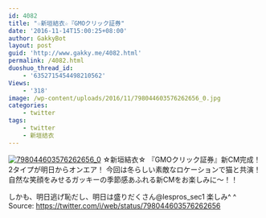 ```yaml
---
id: 4082
title: "☆新垣結衣☆『GMOクリック証券"
date: '2016-11-14T15:00:25+08:00'
author: GakkyBot
layout: post
guid: 'http://www.gakky.me/4082.html'
permalink: /4082.html
duoshuo_thread_id:
    - '6352715454498210562'
Views:
    - '318'
image: /wp-content/uploads/2016/11/798044603576262656_0.jpg
categories:
    - twitter
tags:
    - twitter
    - 新垣结衣
---
```


[![798044603576262656_0](http://www.yui-aragaki.org/wp-content/uploads/2016/11/798044603576262656_0.jpg)](http://www.yui-aragaki.org/wp-content/uploads/2016/11/798044603576262656_0.jpg)
☆新垣結衣☆
『GMOクリック証券』新CM完成！
2タイプが明日からオンエア！
今回は冬らしい素敵なロケーションで猫と共演！
自然な笑顔をみせるガッキーの季節感あふれる新CMをお楽しみに〜！！

しかも、明日逃げ恥だし、明日は盛りだくさん@lespros\_sec1 楽しみ^ ^
Source: <https://twitter.com/i/web/status/798044603576262656>
